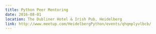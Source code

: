 ```yaml
---
title: Python Peer Mentoring
date: 2016-08-01
location: The Dubliner Hotel & Irish Pub, Heidelberg
link: http://www.meetup.com/HeidelbergPython/events/qhqmplyvlbcb/
---
```

